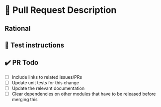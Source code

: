 # 🦅 Pull Request Description

<!-- Pull request description and links to related issues -->

## Rational

<!-- Please explain the reasoning behind your changed -->

## 🚨 Test instructions

<!-- In case it is difficult or not straightforward to test this change,
please provide test instructions! -->

## ✔️ PR Todo

- [ ] Include links to related issues/PRs
- [ ] Update unit tests for this change
- [ ] Update the relevant documentation
- [ ] Clear dependencies on other modules that have to be released before merging this

<!--
Thank you for contributing!

To help us review this change in a timely manner, please make sure to read and follow the
[CONTRIBUTING](https://github.com/aragon/hardhat-aragon/blob/main/CONTRIBUTING.md) guidelines.
-->
